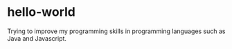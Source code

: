 # hello-world
Trying to improve my programming skills in programming languages such as Java and Javascript.
